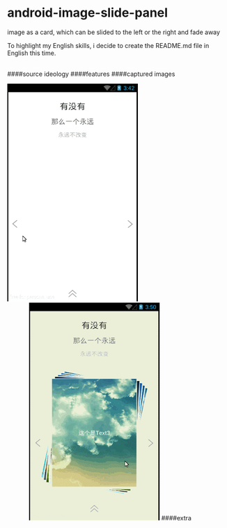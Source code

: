 # android-image-slide-panel
image as a card, which can be slided to the left or the right and fade away<br>

To highlight my English skills, i decide to create the README.md file in English this time.<br><br>

####source ideology
####features
####captured images
<td>
  <img src="screen01.gif" width="300" height="500" />
  <img src="screen02.gif" width="300" height="500" style="margin-left:50px" />
</td>
####extra
